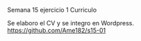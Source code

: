 Semana 15 ejercicio 1
Curriculo

Se elaboro el CV y se integro en Wordpress.
https://github.com/Ame182/s15-01